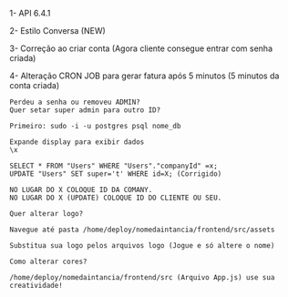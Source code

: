 1- API 6.4.1

2- Estilo Conversa (NEW)

3- Correção ao criar conta
(Agora cliente consegue entrar com senha criada)

4- Alteração CRON JOB para gerar fatura após 5 minutos
(5 minutos da conta criada)

```
Perdeu a senha ou removeu ADMIN?
Quer setar super admin para outro ID?

Primeiro: sudo -i -u postgres psql nome_db

Expande display para exibir dados
\x

SELECT * FROM "Users" WHERE "Users"."companyId" =x;
UPDATE "Users" SET super='t' WHERE id=X; (Corrigido)

NO LUGAR DO X COLOQUE ID DA COMANY.
NO LUGAR DO X (UPDATE) COLOQUE ID DO CLIENTE OU SEU.
```

```
Quer alterar logo?

Navegue até pasta /home/deploy/nomedaintancia/frontend/src/assets

Substitua sua logo pelos arquivos logo (Jogue e só altere o nome)

Como alterar cores?

/home/deploy/nomedaintancia/frontend/src (Arquivo App.js) use sua creatividade!
```
